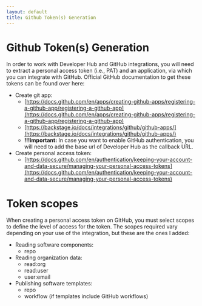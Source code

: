 ```yaml
---
layout: default
title: Github Token(s) Generation
---
```


# Github Token(s) Generation

In order to work with Developer Hub and GitHub integrations, you will need to extract a personal access token (i.e., PAT) and an application, via which 
you can integrate with GitHub.
Official GitHub documentation to get these tokens can be found over here:
* Create git app: 
  * [https://docs.github.com/en/apps/creating-github-apps/registering-a-github-app/registering-a-github-app](https://docs.github.com/en/apps/creating-github-apps/registering-a-github-app/registering-a-github-app)
  * [https://backstage.io/docs/integrations/github/github-apps/](https://backstage.io/docs/integrations/github/github-apps/)
  * **!!!important:** In case you want to enable GitHub authentication, you will need to add the base url of Developer Hub as the callback URL.
* Create personal access token: 
  * [https://docs.github.com/en/authentication/keeping-your-account-and-data-secure/managing-your-personal-access-tokens](https://docs.github.com/en/authentication/keeping-your-account-and-data-secure/managing-your-personal-access-tokens)

# Token scopes
When creating a personal access token on GitHub, you must select scopes to define the level of access for the token.
The scopes required vary depending on your use of the integration, but these are the ones I added:

* Reading software components:
  * repo 
* Reading organization data:
  * read:org
  * read:user
  * user:email
* Publishing software templates:    
  * repo
  * workflow (if templates include GitHub workflows)